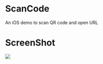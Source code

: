 # ScanCode
An iOS demo to scan QR code and open URL
# ScreenShot
![](https://github.com/tashaxing/ScanCode/raw/master/pic/QRcode.gif)<br/>
